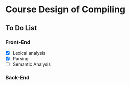 # Course Design of Compiling
## To Do List
### Front-End
- [X] Lexical analysis
- [X] Parsing
- [ ] Semantic Analysis

### Back-End
